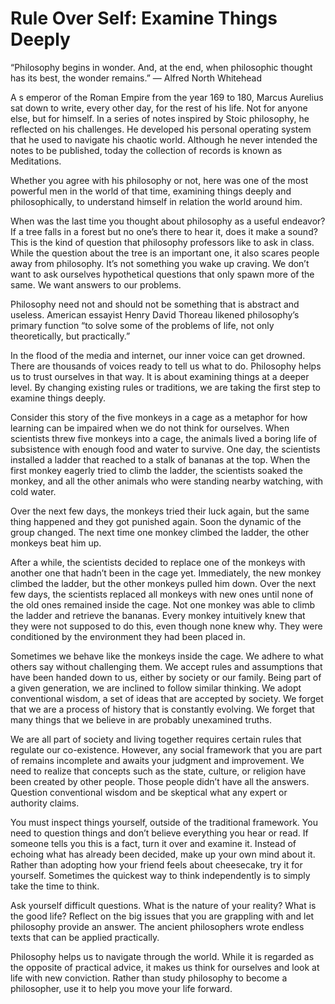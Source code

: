 # Rule Over Self: Examine Things Deeply

“Philosophy begins in wonder. And, at the end, when philosophic thought has its best, the wonder remains.”
— Alfred North Whitehead

A s emperor of the Roman Empire from the year 169 to 180, Marcus Aurelius sat down to write, every other day, for the rest of his life. Not for anyone else, but for himself. In a series of notes inspired by Stoic philosophy, he reflected on his challenges. He developed his personal operating system that he used to navigate his chaotic world. Although he never intended the notes to be published, today the collection of records is known as Meditations.

Whether you agree with his philosophy or not, here was one of the most powerful men in the world of that time, examining things deeply and philosophically, to understand himself in relation the world around him.

When was the last time you thought about philosophy as a useful endeavor? If a tree falls in a forest but no one’s there to hear it, does it make a sound? This is the kind of question that philosophy professors like to ask in class. While the question about the tree is an important one, it also scares people away from philosophy. It’s not something you wake up craving. We don’t want to ask ourselves hypothetical questions that only spawn more of the same. We want answers to our problems.

Philosophy need not and should not be something that is abstract and useless. American essayist Henry David Thoreau likened philosophy’s primary function “to solve some of the problems of life, not only theoretically, but practically.”

In the flood of the media and internet, our inner voice can get drowned. There are thousands of voices ready to tell us what to do. Philosophy helps us to trust ourselves in that way. It is about examining things at a deeper level. By changing existing rules or traditions, we are taking the first step to examine things deeply.

Consider this story of the five monkeys in a cage as a metaphor for how learning can be impaired when we do not think for ourselves. When scientists threw five monkeys into a cage, the animals lived a boring life of subsistence with enough food and water to survive. One day, the scientists installed a ladder that reached to a stalk of bananas at the top. When the first monkey eagerly tried to climb the ladder, the scientists soaked the monkey, and all the other animals who were standing nearby watching, with cold water.

Over the next few days, the monkeys tried their luck again, but the same thing happened and they got punished again. Soon the dynamic of the group changed. The next time one monkey climbed the ladder, the other monkeys beat him up.

After a while, the scientists decided to replace one of the monkeys with another one that hadn’t been in the cage yet. Immediately, the new monkey climbed the ladder, but the other monkeys pulled him down. Over the next few days, the scientists replaced all monkeys with new ones until none of the old ones remained inside the cage. Not one monkey was able to climb the ladder and retrieve the bananas. Every monkey intuitively knew that they were not supposed to do this, even though none knew why. They were conditioned by the environment they had been placed in.

Sometimes we behave like the monkeys inside the cage. We adhere to what others say without challenging them. We accept rules and assumptions that have been handed down to us, either by society or our family. Being part of a given generation, we are inclined to follow similar thinking. We adopt conventional wisdom, a set of ideas that are accepted by society. We forget that we are a process of history that is constantly evolving. We forget that many things that we believe in are probably unexamined truths.

We are all part of society and living together requires certain rules that regulate our co-existence. However, any social framework that you are part of remains incomplete and awaits your judgment and improvement. We need to realize that concepts such as the state, culture, or religion have been created by other people. Those people didn’t have all the answers. Question conventional wisdom and be skeptical what any expert or authority claims.

You must inspect things yourself, outside of the traditional framework. You need to question things and don’t believe everything you hear or read. If someone tells you this is a fact, turn it over and examine it. Instead of echoing what has already been decided, make up your own mind about it. Rather than adopting how your friend feels about cheesecake, try it for yourself. Sometimes the quickest way to think independently is to simply take the time to think.

Ask yourself difficult questions. What is the nature of your reality? What is the good life? Reflect on the big issues that you are grappling with and let philosophy provide an answer. The ancient philosophers wrote endless texts that can be applied practically.

Philosophy helps us to navigate through the world. While it is regarded as the opposite of practical advice, it makes us think for ourselves and look at life with new conviction. Rather than study philosophy to become a philosopher, use it to help you move your life forward.
